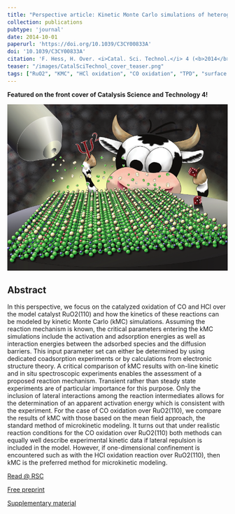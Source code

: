```yaml
---
title: "Perspective article: Kinetic Monte Carlo simulations of heterogeneously catalyzed oxidation reactions "
collection: publications
pubtype: 'journal'
date: 2014-10-01
paperurl: 'https://doi.org/10.1039/C3CY00833A'
doi: '10.1039/C3CY00833A'
citation: 'F. Hess, H. Over. <i>Catal. Sci. Technol.</i> 4 (<b>2014</b>) 583-598.'
teaser: "/images/CatalSciTechnol_cover_teaser.png"
tags: ["RuO2", "KMC", "HCl oxidation", "CO oxidation", "TPD", "surface defects", "configurational control", "lateral interactions", "Deacon Process", "cluster expansion"]
---
```



**Featured on the front cover of Catalysis Science and Technology 4!**

<img src="/images/CatalSciTechnol_cover_lowres.png">

Abstract
--------
In this perspective, we focus on the catalyzed oxidation of CO and HCl over the model catalyst RuO2(110) and how the kinetics of these reactions can be modeled by kinetic Monte Carlo (kMC) simulations. Assuming the reaction mechanism is known, the critical parameters entering the kMC simulations include the activation and adsorption energies as well as interaction energies between the adsorbed species and the diffusion barriers. This input parameter set can either be determined by using dedicated coadsorption experiments or by calculations from electronic structure theory. A critical comparison of kMC results with on-line kinetic and in situ spectroscopic experiments enables the assessment of a proposed reaction mechanism. Transient rather than steady state experiments are of particular importance for this purpose. Only the inclusion of lateral interactions among the reaction intermediates allows for the determination of an apparent activation energy which is consistent with the experiment. For the case of CO oxidation over RuO2(110), we compare the results of kMC with those based on the mean field approach, the standard method of microkinetic modeling. It turns out that under realistic reaction conditions for the CO oxidation over RuO2(110) both methods can equally well describe experimental kinetic data if lateral repulsion is included in the model. However, if one-dimensional confinement is encountered such as with the HCl oxidation reaction over RuO2(110), then kMC is the preferred method for microkinetic modeling.

<i class="fa fa-external-link-alt" aria-hidden="true" title="external link"></i> [Read @ RSC](https://pubs.rsc.org/en/content/articlelanding/2014/cy/c3cy00833a#!divAbstract) 

<i class="fa fa-external-link-alt" aria-hidden="true" title="external link"></i><i class="fa fa-file-pdf" aria-hidden="true" title="direct PDF download"></i> [Free preprint](https://pubs.rsc.org/en/content/getauthorversionpdf/C3CY00833A) 

<i class="fa fa-external-link-alt" aria-hidden="true" title="external link"></i><i class="fa fa-file-pdf" aria-hidden="true" title="direct PDF download"></i> [Supplementary material](http://www.rsc.org/suppdata/cy/c3/c3cy00833a/c3cy00833a.pdf)